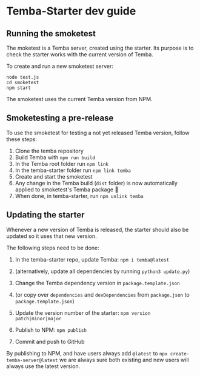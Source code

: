 # Temba-Starter dev guide

## Running the smoketest

The moketest is a Temba server, created using the starter. Its purpose is to check the starter works with the current version of Temba.

To create and run a new smoketest server:

```
node test.js
cd smoketest
npm start
```

The smoketest uses the current Temba version from NPM.

## Smoketesting a pre-release

To use the smoketest for testing a not yet released Temba version, follow these steps:

1. Clone the temba repository
2. Build Temba with `npm run build`
3. In the Temba root folder run `npm link`
4. In the temba-starter folder run `npm link temba`
5. Create and start the smoketest
6. Any change in the Temba build (`dist` folder) is now automatically applied to smoketest's Temba package 🎉
7. When done, in temba-starter, run `npm unlink temba`

## Updating the starter

Whenever a new version of Temba is released, the starter should also be updated so it uses that new version.

The following steps need to be done:

1. In the temba-starter repo, update Temba: `npm i temba@latest`

1. (alternatively, update all dependencies by running `python3 update.py`)

1. Change the Temba dependency version in `package.template.json`

1. (or copy over `dependencies` and `devDependencies` from `package.json` to `package.template.json`)

1. Update the version number of the starter: `npm version patch|minor|major`

1. Publish to NPM: `npm publish`

1. Commit and push to GitHub

By publishing to NPM, and have users always add `@latest` to `npx create-temba-server@latest` we are always sure both existing and new users will always use the latest version.
